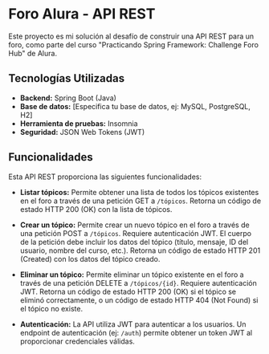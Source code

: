 # Foro Alura - API REST

Este proyecto es mi solución al desafío de construir una API REST para un foro, como parte del curso "Practicando Spring Framework: Challenge Foro Hub" de Alura.

## Tecnologías Utilizadas

* **Backend:** Spring Boot (Java)
* **Base de datos:**  [Especifica tu base de datos, ej: MySQL, PostgreSQL, H2]
* **Herramienta de pruebas:** Insomnia
* **Seguridad:** JSON Web Tokens (JWT)

## Funcionalidades

Esta API REST proporciona las siguientes funcionalidades:

* **Listar tópicos:** Permite obtener una lista de todos los tópicos existentes en el foro a través de una petición GET a `/tópicos`.  Retorna un código de estado HTTP 200 (OK) con la lista de tópicos.

* **Crear un tópico:** Permite crear un nuevo tópico en el foro a través de una petición POST a `/tópicos`.  Requiere autenticación JWT.  El cuerpo de la petición debe incluir los datos del tópico (título, mensaje, ID del usuario, nombre del curso, etc.).  Retorna un código de estado HTTP 201 (Created) con los datos del tópico creado.

* **Eliminar un tópico:** Permite eliminar un tópico existente en el foro a través de una petición DELETE a `/tópicos/{id}`.  Requiere autenticación JWT.  Retorna un código de estado HTTP 200 (OK) si el tópico se eliminó correctamente, o un código de estado HTTP 404 (Not Found) si el tópico no existe.

* **Autenticación:**  La API utiliza JWT para autenticar a los usuarios.  Un endpoint de autenticación (ej: `/auth`) permite obtener un token JWT al proporcionar credenciales válidas.

